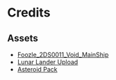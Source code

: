 # Credits

## Assets

- [Foozle_2DS0011_Void_MainShip](https://foozlecc.itch.io/void-main-ship)
- [Lunar Lander Upload](https://mattwalkden.itch.io/lunar-battle-pack)
- [Asteroid Pack](https://dkproductions.itch.io/pixel-art-package-asteroids)
